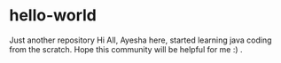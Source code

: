 # hello-world
Just another repository
Hi All,
Ayesha here, started learning java coding from the scratch. Hope this community will be helpful for me :) .
